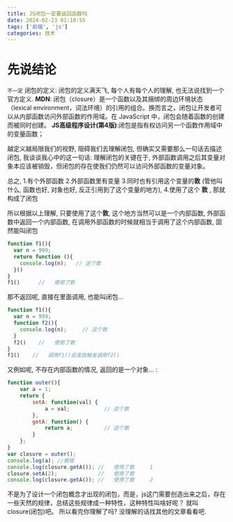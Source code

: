 ```yaml
---
title: JS闭包一定要返回函数吗
date: 2024-02-23 01:10:55
tags: ['前端', 'js']
categories: 技术
---
```

# 先说结论
`不一定`
闭包的定义: 闭包的定义满天飞, 每个人有每个人的理解, 也无法说找到一个官方定义.
**MDN**: 闭包（closure）是一个函数以及其捆绑的周边环境状态（lexical environment，词法环境）的引用的组合。换而言之，闭包让开发者可以从内部函数访问外部函数的作用域。在 JavaScript 中，闭包会随着函数的创建而被同时创建。
**JS高级程序设计(第4版)**:闭包是指有权访问另一个函数作用域中的变量函数；

越定义越局限我们的视野, 阻碍我们去理解闭包, 但确实又需要那么一句话去描述闭包, 我谈谈我心中的这一句话: 理解闭包的关键在于, 外部函数调用之后其变量对象本应该被销毁，但闭包的存在使我们仍然可以访问外部函数的变量对象。

总之, 1.有个外部函数 2.外部函数里有变量 3.同时也有引用这个变量的**敦** (管他叫什么, 函数也好, 对象也好, 反正引用到了这个变量的地方),  4.使用了这个 **敦**  , 那就构成了闭包

所以根据以上理解, 只要使用了这个**敦**, 这个地方当然可以是一个内部函数, 外部函数中返回一个内部函数, 在调用外部函数的时候就相当于调用了这个内部函数, 固然能叫闭包

```javascript
function f1(){
  var n = 999;
  return function (){
    console.log(n);   // 这个敦
  }()
}
f1()      //   使用了敦
```
那不返回呢, 直接在里面调用, 也能叫闭包... 

```javascript
function f1(){
  var n = 999;
  function f2(){
    console.log(n);     // 这个敦
  }
  f2()    //   使用了敦
}
f1()    //   调用f1()会连锁触发调用f2()
```

又例如呢, 不存在内部函数的情况, 返回的是一个对象... : 
```javascript
function outer(){
    var a = 1;
    return {
        setA: function(val) {
            a = val;           // 这个敦
        },
        getA: function() {
            return a;          // 这个敦
        }
    };
}
var closure = outer();
console.log(a); //报错
console.log(closure.getA()); //   使用了敦     1
closure.setA(2);             //   使用了敦
console.log(closure.getA()); //   使用了敦     2
```

不是为了设计一个闭包概念才出现的闭包，而是，js这门需要创造出来之后，存在一些天然的规律，总结这些规律成一种特性，这种特性叫啥好呢？ 就叫closure(闭包)吧。
所以看完你理解了吗? 没理解的话找其他的文章看看吧.
